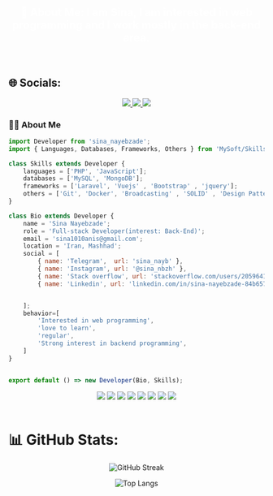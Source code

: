 
<div  align="center">
    <h2 style="color:#fff">
        <b>
            💫 About Me: I am Sina, I am interested in web programming and I work mostly in the back-end area.
        </b>
    </h2>
</div>
<br>

## 🌐 Socials:
<div id="badges" align="center">
    <a href="https://instagram.com/sina_nbzh">
        <img src="https://img.shields.io/badge/Instagram-%23E4405F.svg?logo=Instagram&logoColor=white"/>
    </a>      
     <a href="https://www.linkedin.com/in/sina-nayebzade-84b65728b/">
        <img src="https://img.shields.io/badge/LinkedIn-%230077B5.svg?logo=linkedin&logoColor=white"/>
    </a>
     <a href="https://stackoverflow.com/users/20596419">
        <img src="https://img.shields.io/badge/-Stackoverflow-FE7A16?logo=stack-overflow&logoColor=white"/>
    </a>
</div>      

### :man_technologist: About Me

```js
import Developer from 'sina_nayebzade';
import { Languages, Databases, Frameworks, Others } from 'MySoft/Skills';

class Skills extends Developer {
    languages = ['PHP', 'JavaScript'];
    databases = ['MySQL', 'MongoDB'];
    frameworks = ['Laravel', 'Vuejs' , 'Bootstrap' , 'jquery'];
    others = ['Git', 'Docker', 'Broadcasting' , 'SOLID' , 'Design Pattern' , 'OOP'];
}

class Bio extends Developer {
    name = 'Sina Nayebzade';
    role = 'Full-stack Developer(interest: Back-End)';
    email = 'sina1010anis@gmail.com';
    location = 'Iran, Mashhad';
    social = [
        { name: 'Telegram',  url: 'sina_nayb' },
        { name: 'Instagram', url: '@sina_nbzh' },
        { name: 'Stack overflow', url: 'stackoverflow.com/users/20596419/sina-nbxh' },
        { name: 'Linkedin', url: 'linkedin.com/in/sina-nayebzade-84b65728b/' },


    ];
    behavior=[
        'Interested in web programming',
        'love to learn',
        'regular',
        'Strong interest in backend programming',
    ]
}


export default () => new Developer(Bio, Skills);
```
<div id="badges" align="center">
    <a>
        <img src="https://img.shields.io/badge/php-%23777BB4.svg?style=for-the-badge&logo=php&logoColor=white"/>
    </a>
    <a>
        <img src="https://img.shields.io/badge/laravel-%23FF2D20.svg?style=for-the-badge&logo=laravel&logoColor=white"/>
    </a>
    <a>
        <img src="https://img.shields.io/badge/mysql-%2300f.svg?style=for-the-badge&logo=mysql&logoColor=white"/>
    </a> 
    <a>
        <img src="https://img.shields.io/badge/MongoDB-%234ea94b.svg?style=for-the-badge&logo=mongodb&logoColor=white"/>
    </a>
    <a>
        <img src="https://img.shields.io/badge/docker-%230db7ed.svg?style=for-the-badge&logo=docker&logoColor=white"/>
    </a>
    <a>
        <img src="https://img.shields.io/badge/javascript-%23323330.svg?style=for-the-badge&logo=javascript&logoColor=%23F7DF1E"/>
    </a>
    <a>
        <img src="https://img.shields.io/badge/vuejs-%2335495e.svg?style=for-the-badge&logo=vuedotjs&logoColor=%234FC08D"/>
    </a>  
    <a>
        <img src="https://img.shields.io/badge/css3-%231572B6.svg?style=for-the-badge&logo=css3&logoColor=white"/>
    </a>      
</div>      
</div>
<br>



# 📊 GitHub Stats:

<div id="github_stats" align="center">

![GitHub Streak](https://github-readme-stats.vercel.app/api?username=sina1010anis&theme=vision-friendly-dark&hide_border=true&include_all_commits=false&count_private=false)

![Top Langs](https://github-readme-stats.vercel.app/api/top-langs/?username=sina1010anis&layout=compact&theme=vision-friendly-dark)

</div>


